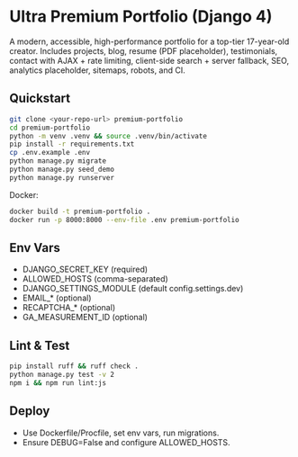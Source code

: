 # Ultra Premium Portfolio (Django 4)

A modern, accessible, high-performance portfolio for a top-tier 17-year-old creator. Includes projects, blog, resume (PDF placeholder), testimonials, contact with AJAX + rate limiting, client-side search + server fallback, SEO, analytics placeholder, sitemaps, robots, and CI.

## Quickstart
```bash
git clone <your-repo-url> premium-portfolio
cd premium-portfolio
python -m venv .venv && source .venv/bin/activate
pip install -r requirements.txt
cp .env.example .env
python manage.py migrate
python manage.py seed_demo
python manage.py runserver
```

Docker:
```bash
docker build -t premium-portfolio .
docker run -p 8000:8000 --env-file .env premium-portfolio
```

## Env Vars
- DJANGO_SECRET_KEY (required)
- ALLOWED_HOSTS (comma-separated)
- DJANGO_SETTINGS_MODULE (default config.settings.dev)
- EMAIL_* (optional)
- RECAPTCHA_* (optional)
- GA_MEASUREMENT_ID (optional)

## Lint & Test
```bash
pip install ruff && ruff check .
python manage.py test -v 2
npm i && npm run lint:js
```

## Deploy
- Use Dockerfile/Procfile, set env vars, run migrations.
- Ensure DEBUG=False and configure ALLOWED_HOSTS.